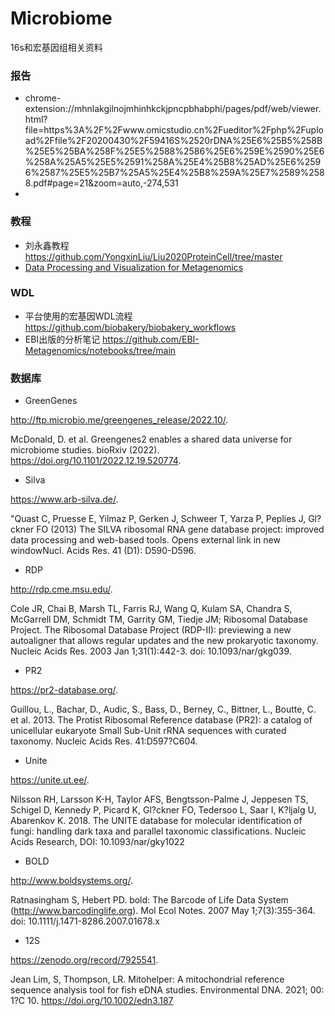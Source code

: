 # Microbiome
16s和宏基因组相关资料




### 报告
- chrome-extension://mhnlakgilnojmhinhkckjpncpbhabphi/pages/pdf/web/viewer.html?file=https%3A%2F%2Fwww.omicstudio.cn%2Fueditor%2Fphp%2Fupload%2Ffile%2F20200430%2F59416S%2520rDNA%25E6%25B5%258B%25E5%25BA%258F%25E5%2588%2586%25E6%259E%2590%25E6%258A%25A5%25E5%2591%258A%25E4%25B8%25AD%25E6%2596%2587%25E5%25B7%25A5%25E4%25B8%259A%25E7%2589%2588.pdf#page=21&zoom=auto,-274,531
- 

### 教程
- 刘永鑫教程 https://github.com/YongxinLiu/Liu2020ProteinCell/tree/master
- [Data Processing and Visualization for Metagenomics](https://carpentries-lab.github.io/metagenomics-analysis/)
### WDL
- 平台使用的宏基因WDL流程 https://github.com/biobakery/biobakery_workflows
- EBI出版的分析笔记 https://github.com/EBI-Metagenomics/notebooks/tree/main

### 数据库
- GreenGenes
  
http://ftp.microbio.me/greengenes_release/2022.10/.

McDonald, D. et al. Greengenes2 enables a shared data universe for microbiome studies. bioRxiv (2022). https://doi.org/10.1101/2022.12.19.520774.
- Silva
  
https://www.arb-silva.de/.

"Quast C, Pruesse E, Yilmaz P, Gerken J, Schweer T, Yarza P, Peplies J, Gl?ckner FO (2013) The SILVA ribosomal RNA gene database project: improved data processing and web-based tools. Opens external link in new windowNucl. Acids Res. 41 (D1): D590-D596.
- RDP
  
http://rdp.cme.msu.edu/.

Cole JR, Chai B, Marsh TL, Farris RJ, Wang Q, Kulam SA, Chandra S, McGarrell DM, Schmidt TM, Garrity GM, Tiedje JM; Ribosomal Database Project. The Ribosomal Database Project (RDP-II): previewing a new autoaligner that allows regular updates and the new prokaryotic taxonomy. Nucleic Acids Res. 2003 Jan 1;31(1):442-3. doi: 10.1093/nar/gkg039.
- PR2
  
https://pr2-database.org/.

Guillou, L., Bachar, D., Audic, S., Bass, D., Berney, C., Bittner, L., Boutte, C. et al. 2013. The Protist Ribosomal Reference database (PR2): a catalog of unicellular eukaryote Small Sub-Unit rRNA sequences with curated taxonomy. Nucleic Acids Res. 41:D597?C604.
- Unite
  
https://unite.ut.ee/.

Nilsson RH, Larsson K-H, Taylor AFS, Bengtsson-Palme J, Jeppesen TS, Schigel D, Kennedy P, Picard K, Gl?ckner FO, Tedersoo L, Saar I, K?ljalg U, Abarenkov K. 2018. The UNITE database for molecular identification of fungi: handling dark taxa and parallel taxonomic classifications. Nucleic Acids Research, DOI: 10.1093/nar/gky1022
- BOLD
  
http://www.boldsystems.org/.

Ratnasingham S, Hebert PD. bold: The Barcode of Life Data System (http://www.barcodinglife.org). Mol Ecol Notes. 2007 May 1;7(3):355-364. doi: 10.1111/j.1471-8286.2007.01678.x

- 12S
  
https://zenodo.org/record/7925541.

Jean Lim, S, Thompson, LR. Mitohelper: A mitochondrial reference sequence analysis tool for fish eDNA studies. Environmental DNA. 2021; 00: 1?C 10. https://doi.org/10.1002/edn3.187
